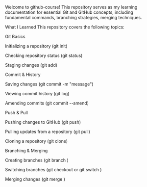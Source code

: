 Welcome to github-course! This repository serves as my learning documentation for essential Git and GitHub concepts, including fundamental commands, branching strategies, merging techniques.

What I Learned
This repository covers the following topics:

Git Basics

Initializing a repository (git init)

Checking repository status (git status)

Staging changes (git add)

Commit & History 

Saving changes (git commit -m "message")

Viewing commit history (git log)

Amending commits (git commit --amend)

Push & Pull

Pushing changes to GitHub (git push)

Pulling updates from a repository (git pull)

Cloning a repository (git clone)

Branching & Merging 

Creating branches (git branch <branch-name>)

Switching branches (git checkout <branch-name> or git switch <branch-name>)

Merging changes (git merge <branch-name>)
